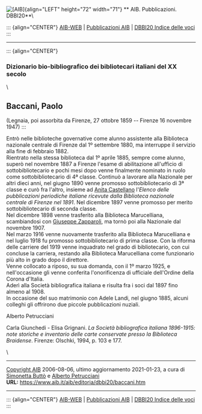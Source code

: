 ![\[AIB\]](/aib/wi/aibv72.gif){align="LEFT" height="72" width="71"}
** AIB. Pubblicazioni. DBBI20**\

::: {align="CENTER"}
[AIB-WEB](/) \| [Pubblicazioni AIB](/pubblicazioni/) \| [DBBI20 Indice
delle voci](dbbi20.htm)
:::

------------------------------------------------------------------------

::: {align="CENTER"}
### Dizionario bio-bibliografico dei bibliotecari italiani del XX secolo

\

## Baccani, Paolo

(Legnaia, poi assorbita da Firenze, 27 ottobre 1859 -- Firenze 16
novembre 1947)
:::

Entrò nelle biblioteche governative come alunno assistente alla
Biblioteca nazionale centrale di Firenze dal 1º settembre 1880, ma
interruppe il servizio alla fine di febbraio 1882.\
Rientrato nella stessa biblioteca dal 1º aprile 1885, sempre come
alunno, superò nel novembre 1887 a Firenze l\'esame di abilitazione
all\'ufficio di sottobibliotecario e pochi mesi dopo venne finalmente
nominato in ruolo come sottobibliotecario di 4ª classe. Continuò a
lavorare alla Nazionale per altri dieci anni, nel giugno 1890 venne
promosso sottobibliotecario di 3ª classe e curò fra l\'altro, insieme ad
[Anita Castellano](castellanoa.htm) l\'*Elenco delle pubblicazioni
periodiche italiane ricevute dalla Biblioteca nazionale centrale di
Firenze nel 1891*. Nel dicembre 1897 venne promosso per merito
sottobibliotecario di seconda classe.\
Nel dicembre 1898 venne trasferito alla Biblioteca Marucelliana,
scambiandosi con [Giuseppe Zapparoli](zapparoli.htm), ma tornò poi alla
Nazionale dal novembre 1907.\
Nel marzo 1916 venne nuovamente trasferito alla Biblioteca Marucelliana
e nel luglio 1918 fu promosso sottobibliotecario di prima classe. Con la
riforma delle carriere del 1919 venne inquadrato nel grado di
bibliotecario, con cui concluse la carriera, restando alla Biblioteca
Marucelliana come funzionario più alto in grado dopo il direttore.\
Venne collocato a riposo, su sua domanda, con il 1º marzo 1925, e
nell\'occasione gli venne conferita l\'onorificenza di ufficiale
dell\'Ordine della Corona d\'Italia.\
Aderì alla Società bibliografica italiana e risulta fra i soci dal 1897
fino almeno al 1908.\
In occasione del suo matrimonio con Adele Landi, nel giugno 1885, alcuni
colleghi gli offrirono due piccole pubblicazioni nuziali.

Alberto Petrucciani

Carla Giunchedi - Elisa Grignani. *La Società bibliografica italiana
1896-1915: note storiche e inventario delle carte conservate presso la
Biblioteca Braidense*. Firenze: Olschki, 1994, p. 103 e 177.

\

------------------------------------------------------------------------

[Copyright AIB](/su-questo-sito/dichiarazione-di-copyright-aib-web/)
2006-08-06, ultimo aggiornamento 2021-01-23, a cura di [Simonetta
Buttò](/aib/redazione3.htm) e [Alberto
Petrucciani](/su-questo-sito/redazione-aib-web/)\
**URL:** https://www.aib.it/aib/editoria/dbbi20/baccani.htm

------------------------------------------------------------------------

::: {align="CENTER"}
[AIB-WEB](/) \| [Pubblicazioni AIB](/pubblicazioni/) \| [DBBI20 Indice
delle voci](dbbi20.htm)
:::
